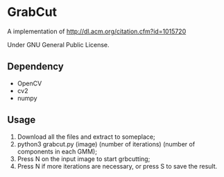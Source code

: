 # GrabCut
A implementation of http://dl.acm.org/citation.cfm?id=1015720

Under GNU General Public License.

## Dependency
- OpenCV
- cv2
- numpy

## Usage
1. Download all the files and extract to someplace;
2. python3 grabcut.py   (image)   (number of iterations)   (number of components in each GMM);
3. Press N on the input image to start grbcutting;
4. Press N if more iterations are necessary, or press S to save the result.
